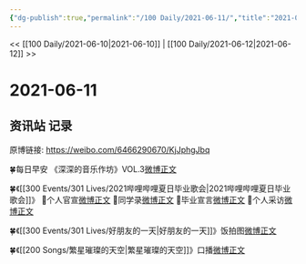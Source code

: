 ```yaml
---
{"dg-publish":true,"permalink":"/100 Daily/2021-06-11/","title":"2021-06-11","created":"2023-04-09T21:34:50.367+08:00","updated":"2023-04-09T21:35:22.652+08:00"}
---
```



<< [[100 Daily/2021-06-10\|2021-06-10]] | [[100 Daily/2021-06-12\|2021-06-12]] >>

# 2021-06-11

## 资讯站 记录

原博链接: https://weibo.com/6466290670/KjJphgJbq

🍀每日早安
《深深的音乐作坊》VOL.3[微博正文](https://m.weibo.cn/6466290670/4646811426096470)

🍀《[[300 Events/301 Lives/2021哔哩哔哩夏日毕业歌会\|2021哔哩哔哩夏日毕业歌会]]》
🎐个人官宣[微博正文](https://m.weibo.cn/6466290670/4646848234523062)
🎐同学录[微博正文](https://m.weibo.cn/6466290670/4646871584739918)
🎐毕业宣言[微博正文](https://m.weibo.cn/6466290670/4646875020397852)
🎐个人采访[微博正文](https://m.weibo.cn/6466290670/4646890141123099)

🍀《[[300 Events/301 Lives/好朋友的一天\|好朋友的一天]]》饭拍图[微博正文](https://m.weibo.cn/6466290670/4646955773068594)

🍀《[[200 Songs/繁星璀璨的天空\|繁星璀璨的天空]]》口播[微博正文](https://m.weibo.cn/6466290670/4646969815598775)
